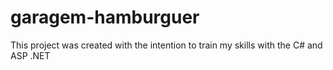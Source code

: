# garagem-hamburguer
This project was created with the intention to train my skills with the C# and ASP .NET
